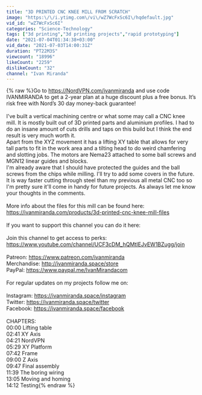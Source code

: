 ```yaml
---
title: "3D PRINTED CNC KNEE MILL FROM SCRATCH"
image: "https:\/\/i.ytimg.com\/vi\/wZ7WcFxSc6I\/hqdefault.jpg"
vid_id: "wZ7WcFxSc6I"
categories: "Science-Technology"
tags: ["3d printing","3d printing projects","rapid prototyping"]
date: "2021-07-04T01:34:38+03:00"
vid_date: "2021-07-03T14:00:31Z"
duration: "PT22M3S"
viewcount: "18996"
likeCount: "2259"
dislikeCount: "32"
channel: "Ivan Miranda"
---
```

{% raw %}Go to <a rel="nofollow" target="blank" href="https://NordVPN.com/ivanmiranda">https://NordVPN.com/ivanmiranda</a> and use code IVANMIRANDA to get a 2-year plan at a huge discount plus a free bonus. It’s risk free with Nord’s 30 day money-back guarantee!<br /><br />I've built a vertical machining centre or what some may call a CNC knee mill. It is mostly built out of 3D printed parts and aluminium profiles. I had to do an insane amount of cuts drills and taps on this build but I think the end result is very much worth it.<br />Apart from the XYZ movement it has a lifting XY table that allows for very tall parts to fit in the work area and a tilting head to do weird chamfering and slotting jobs. The motors are Nema23 attached to some ball screws and MGN12 linear guides and blocks.<br />I'm already aware that I should have protected the guides and the ball screws from the chips while milling. I'll try to add some covers in the future.<br />It is way faster cutting through steel than my previous all metal CNC too so I'm pretty sure it'll come in handy for future projects. As always let me know your thoughts in the comments.<br /><br />More info about the files for this mill can be found here:<br /><a rel="nofollow" target="blank" href="https://ivanmiranda.com/products/3d-printed-cnc-knee-mill-files">https://ivanmiranda.com/products/3d-printed-cnc-knee-mill-files</a><br /><br />If you want to support this channel you can do it here:<br /><br />Join this channel to get access to perks:<br /><a rel="nofollow" target="blank" href="https://www.youtube.com/channel/UCF3cDM_hQMtIEJvEW1BZugg/join">https://www.youtube.com/channel/UCF3cDM_hQMtIEJvEW1BZugg/join</a><br /><br />Patreon: <a rel="nofollow" target="blank" href="https://www.patreon.com/ivanmiranda">https://www.patreon.com/ivanmiranda</a><br />Merchandise: <a rel="nofollow" target="blank" href="http://ivanmiranda.space/store">http://ivanmiranda.space/store</a><br />PayPal: <a rel="nofollow" target="blank" href="https://www.paypal.me/IvanMirandacom">https://www.paypal.me/IvanMirandacom</a><br /><br />For regular updates on my projects follow me on:<br /><br />Instagram: <a rel="nofollow" target="blank" href="https://ivanmiranda.space/instagram">https://ivanmiranda.space/instagram</a><br />Twitter: <a rel="nofollow" target="blank" href="https://ivanmiranda.space/twitter">https://ivanmiranda.space/twitter</a><br />Facebook: <a rel="nofollow" target="blank" href="https://ivanmiranda.space/facebook">https://ivanmiranda.space/facebook</a><br /><br />CHAPTERS: <br />00:00​ Lifting table<br />02:41 XY Axis<br />04:21 NordVPN<br />05:29 XY Platform<br />07:42 Frame<br />09:00 Z Axis <br />09:47 Final assembly<br />11:39 The boring wiring<br />13:05 Moving and homing<br />14:12 Testing{% endraw %}

